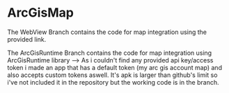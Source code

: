 # ArcGisMap

The WebView Branch contains the code for map integration using the provided link.

The ArcGisRuntime Branch contains the code for map integration using ArcGisRuntime library --> As i couldn't find any provided api key/access token i made an app that has a default token (my arc gis account map) and also accepts custom tokens aswell. It's apk is larger than github's limit so i've not included it in the repository but the working code is in the branch.
